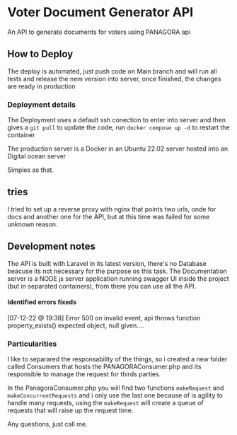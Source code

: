 # Voter Document Generator API

An API to generate documents for voters using PANAGORA api

## How to Deploy
The deploy is automated, just push code on Main branch and will run all tests and release the nem version into server, once finished, the changes are ready in production

### Deployment details
The Deployment uses a default ssh conection to enter into server and then gives a `git pull` to update the code, run `docker compose up -d` to restart the container

The production server is a Docker in an Ubuntu 22.02 server hosted into an Digital ocean server

Simples as that.

## tries
I tried to set up a reverse proxy with nginx that points two urls, onde for docs and another one for the API, but at this time was failed for some unknown reason.

## Development notes
The API is built with Laravel in its latest version, there's no Database beacuse its not necessary for the purpose os this task.
The Documentation server is a NODE js server application running swagger UI inside the project (but in separated containers), from there you can use all the API.

#### Identified errors fixeds
[07-12-22 @ 19:38] Error 500 on invalid event, api throws function property_exists() expected object, null given....

### Particularities
I like to separared the responsability of the things, so i created a new folder called Consumers that hosts the PANAGORAConsumer.php and its responsible to manage the request for thirds parties.

In the PanagoraConsumer.php you will find two functions `makeRequest` and `makeConcurrentRequests` and i only use the last one because of is agility to handle many requests, using the `makeRequest` will create a queue of requests that will raise up the request time.


Any questions, just call me.
